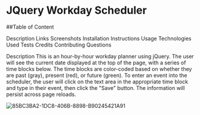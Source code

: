 # JQuery Workday Scheduler

##Table of Content

Description
Links
Screenshots
Installation Instructions
Usage
Technologies Used
Tests
Credits
Contributing
Questions


Description
This is an hour-by-hour workday planner using jQuery. The user will see the current date displayed at the top of the page, with a series of time blocks below. The time blocks are color-coded based on whether they are past (gray), present (red), or future (green). To enter an event into the scheduler, the user will click on the text area in the appropriate time block and type in their event, then click the "Save" button. The information will persist across page reloads.


![85BC3BA2-1DC8-406B-8898-B90245421A91](https://user-images.githubusercontent.com/105182152/185419590-0e7c3bf0-a730-48e6-bed1-879c7e467b30.png)
